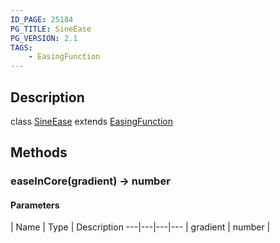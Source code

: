 ```yaml
---
ID_PAGE: 25184
PG_TITLE: SineEase
PG_VERSION: 2.1
TAGS:
    - EasingFunction
---
```

## Description

class [SineEase](/classes/2.3/SineEase) extends [EasingFunction](/classes/2.3/EasingFunction)



## Methods

### easeInCore(gradient) &rarr; number



#### Parameters
 | Name | Type | Description
---|---|---|---
 | gradient | number |   

